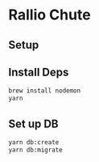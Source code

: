 # Rallio Chute

## Setup

## Install Deps

```sh
brew install nodemon
yarn
```

## Set up DB

```sh
yarn db:create
yarn db:migrate
```
